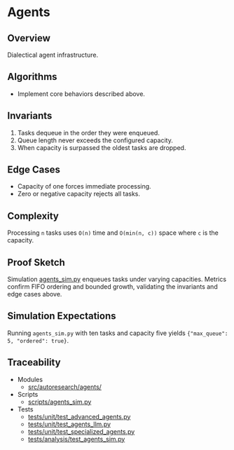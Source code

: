 # Agents

## Overview

Dialectical agent infrastructure.

## Algorithms

- Implement core behaviors described above.

## Invariants

1. Tasks dequeue in the order they were enqueued.
2. Queue length never exceeds the configured capacity.
3. When capacity is surpassed the oldest tasks are dropped.

## Edge Cases

- Capacity of one forces immediate processing.
- Zero or negative capacity rejects all tasks.

## Complexity

Processing ``n`` tasks uses ``O(n)`` time and ``O(min(n, c))`` space where
``c`` is the capacity.

## Proof Sketch

Simulation [agents_sim.py][s1] enqueues tasks under varying capacities. Metrics
confirm FIFO ordering and bounded growth, validating the invariants and edge
cases above.

## Simulation Expectations

Running ``agents_sim.py`` with ten tasks and capacity five yields
``{"max_queue": 5, "ordered": true}``.

## Traceability


- Modules
  - [src/autoresearch/agents/][m1]
- Scripts
  - [scripts/agents_sim.py][s1]
- Tests
  - [tests/unit/test_advanced_agents.py][t1]
  - [tests/unit/test_agents_llm.py][t2]
  - [tests/unit/test_specialized_agents.py][t3]
  - [tests/analysis/test_agents_sim.py][t4]

[m1]: ../../src/autoresearch/agents/
[t1]: ../../tests/unit/test_advanced_agents.py
[t2]: ../../tests/unit/test_agents_llm.py
[t3]: ../../tests/unit/test_specialized_agents.py
[s1]: ../../scripts/agents_sim.py
[t4]: ../../tests/analysis/test_agents_sim.py
